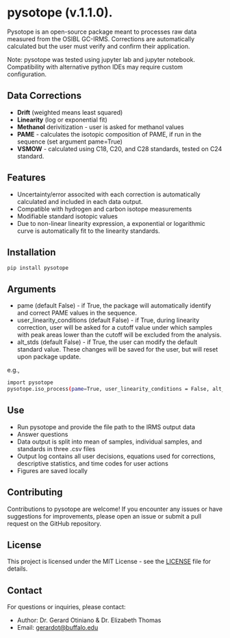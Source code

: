 # pysotope (v.1.1.0).

Pysotope is an open-source package meant to processes raw data measured from the OSIBL GC-IRMS. Corrections are automatically calculated but the user must verify and confirm their application.

Note: pysotope was tested using jupyter lab and jupyter notebook. Compatibility with alternative python IDEs may require custom configuration.

## Data Corrections

- **Drift** (weighted means least squared)
- **Linearity** (log or exponential fit)
- **Methanol** derivitization - user is asked for methanol values
- **PAME** - calculates the isotopic composition of PAME, if run in the sequence (set argument pame=True)
- **VSMOW** - calculated using C18, C20, and C28 standards, tested on C24 standard.

## Features

- Uncertainty/error associted with each correction is automatically calculated and included in each data output.
- Compatible with hydrogen and carbon isotope measurements
- Modifiable standard isotopic values
- Due to non-linear linearity expression, a exponential or logarithmic curve is automatically fit to the linearity standards.

## Installation

```base
pip install pysotope
```

## Arguments

- pame (default False) - if True, the package will automatically identify and correct PAME values in the sequence.
- user_linearity_conditions (default False) - if True, during linearity correction, user will be asked for a cutoff value under which samples with peak areas lower than the cutoff will be excluded from the analysis.
- alt_stds (default False) - if True, the user can modify the default standard value. These changes will be saved for the user, but will reset upon package update.

e.g.,

```bash
import pysotope
pysotope.iso_process(pame=True, user_linearity_conditions = False, alt_stds = True)
```

## Use

- Run pysotope and provide the file path to the IRMS output data
- Answer questions
- Data output is split into mean of samples, individual samples, and standards in three .csv files
- Output log contains all user decisions, equations used for corrections, descriptive statistics, and time codes for user actions
- Figures are saved locally

## Contributing

Contributions to pysotope are welcome! If you encounter any issues or have suggestions for improvements, please open an issue or submit a pull request on the GitHub repository.

## License

This project is licensed under the MIT License - see the [LICENSE](LICENSE) file for details.

## Contact

For questions or inquiries, please contact:

- Author: Dr. Gerard Otiniano & Dr. Elizabeth Thomas
- Email: gerardot@buffalo.edu
